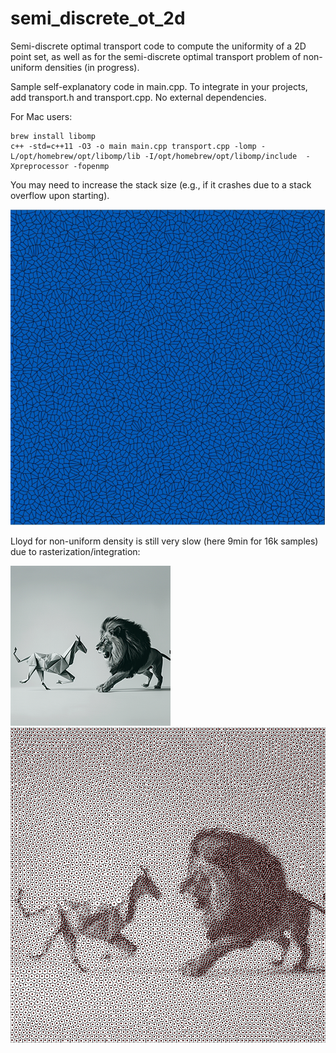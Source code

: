 # semi_discrete_ot_2d
Semi-discrete optimal transport code to compute the uniformity of a 2D point set, as well as for the semi-discrete optimal transport problem of non-uniform densities (in progress).

Sample self-explanatory code in main.cpp. To integrate in your projects, add transport.h and transport.cpp. No external dependencies.

For Mac users: 
```
brew install libomp 
c++ -std=c++11 -O3 -o main main.cpp transport.cpp -lomp -L/opt/homebrew/opt/libomp/lib -I/opt/homebrew/opt/libomp/include  -Xpreprocessor -fopenmp
```

You may need to increase the stack size (e.g., if it crashes due to a stack overflow upon starting).

![screenshot](screenshot.jpg)


Lloyd for non-uniform density is still very slow (here 9min for 16k samples) due to rasterization/integration:

![screenshot](lionOrigami256.bmp) ![screenshot](stippling.png)


